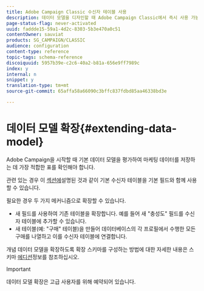 ```yaml
---
title: Adobe Campaign Classic 수신자 테이블 사용
description: 데이터 모델을 디자인할 때 Adobe Campaign Classic에서 즉시 사용 가능한 수신자 테이블을 사용하는 방법을 알아봅니다.
page-status-flag: never-activated
uuid: faddde15-59a1-4d2c-8303-5b3e470a0c51
contentOwner: sauviat
products: SG_CAMPAIGN/CLASSIC
audience: configuration
content-type: reference
topic-tags: schema-reference
discoiquuid: 5957b39e-c2c6-40a2-b81a-656e9ff7989c
index: y
internal: n
snippet: y
translation-type: tm+mt
source-git-commit: 65affa58a66090c3bffc837fdbd85aa46338bd3e

---
```



# 데이터 모델 확장{#extending-data-model}

Adobe Campaign을 시작할 때 기본 데이터 모델을 평가하여 마케팅 데이터를 저장하는 데 가장 적합한 표를 확인해야 합니다.

관련 있는 경우 이 [섹션에](../../configuration/using/default-recipient-table.md)설명된 것과 같이 기본 수신자 테이블을 기본 필드와 함께 사용할 수 있습니다.

필요한 경우 두 가지 메커니즘으로 확장할 수 있습니다.

* 새 필드를 사용하여 기존 테이블을 확장합니다. 예를 들어 새 &quot;충성도&quot; 필드를 수신자 테이블에 추가할 수 있습니다.
* 새 테이블(예: &quot;구매&quot; 테이블)을 만들어 데이터베이스의 각 프로필에서 수행한 모든 구매를 나열하고 이를 수신자 테이블에 연결합니다.

개념 데이터 모델을 확장하도록 확장 스키마를 구성하는 방법에 대한 자세한 내용은 스키마 [에디션](../../configuration/using/about-schema-edition.md)정보를 참조하십시오.

>[!IMPORTANT]
>
>데이터 모델 확장은 고급 사용자를 위해 예약되어 있습니다.

